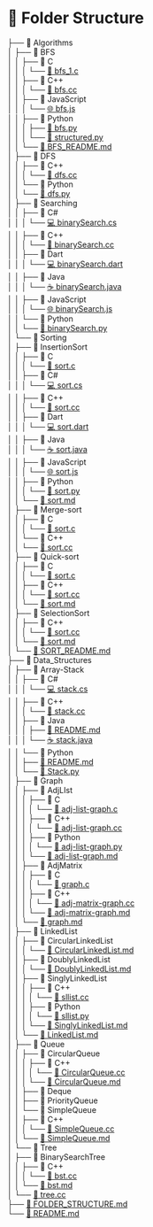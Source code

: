 # 📁 Folder Structure

├── 📁 Algorithms </br>│   ├── 📁 BFS </br>│   │   ├── 📁 C </br>│   │   │   └── [🧩 bfs_1.c](https://github.com/Mahfuz2411/DSA-with-different-Languages/blob/main/Algorithms/BFS/C/bfs_1.c) </br>│   │   ├── 📁 C++ </br>│   │   │   └── [🧩 bfs.cc](https://github.com/Mahfuz2411/DSA-with-different-Languages/blob/main/Algorithms/BFS/C%2B%2B/bfs.cc) </br>│   │   ├── 📁 JavaScript </br>│   │   │   └── [🌐 bfs.js](https://github.com/Mahfuz2411/DSA-with-different-Languages/blob/main/Algorithms/BFS/JavaScript/bfs.js) </br>│   │   ├── 📁 Python </br>│   │   │   ├── [🐍 bfs.py](https://github.com/Mahfuz2411/DSA-with-different-Languages/blob/main/Algorithms/BFS/Python/bfs.py) </br>│   │   │   └── [🐍 structured.py](https://github.com/Mahfuz2411/DSA-with-different-Languages/blob/main/Algorithms/BFS/Python/structured.py) </br>│   │   └── [📄 BFS_README.md](https://github.com/Mahfuz2411/DSA-with-different-Languages/blob/main/Algorithms/BFS/BFS_README.md) </br>│   ├── 📁 DFS </br>│   │   ├── 📁 C++ </br>│   │   │   └── [🧩 dfs.cc](https://github.com/Mahfuz2411/DSA-with-different-Languages/blob/main/Algorithms/DFS/C%2B%2B/dfs.cc) </br>│   │   └── 📁 Python </br>│   │       └── [🐍 dfs.py](https://github.com/Mahfuz2411/DSA-with-different-Languages/blob/main/Algorithms/DFS/Python/dfs.py) </br>│   ├── 📁 Searching </br>│   │   ├── 📁 C# </br>│   │   │   └── [💻 binarySearch.cs](https://github.com/Mahfuz2411/DSA-with-different-Languages/blob/main/Algorithms/Searching/C%23/binarySearch.cs) </br>│   │   ├── 📁 C++ </br>│   │   │   └── [🧩 binarySearch.cc](https://github.com/Mahfuz2411/DSA-with-different-Languages/blob/main/Algorithms/Searching/C%2B%2B/binarySearch.cc) </br>│   │   ├── 📁 Dart </br>│   │   │   └── [💻 binarySearch.dart](https://github.com/Mahfuz2411/DSA-with-different-Languages/blob/main/Algorithms/Searching/Dart/binarySearch.dart) </br>│   │   ├── 📁 Java </br>│   │   │   └── [☕ binarySearch.java](https://github.com/Mahfuz2411/DSA-with-different-Languages/blob/main/Algorithms/Searching/Java/binarySearch.java) </br>│   │   ├── 📁 JavaScript </br>│   │   │   └── [🌐 binarySearch.js](https://github.com/Mahfuz2411/DSA-with-different-Languages/blob/main/Algorithms/Searching/JavaScript/binarySearch.js) </br>│   │   └── 📁 Python </br>│   │       └── [🐍 binarySearch.py](https://github.com/Mahfuz2411/DSA-with-different-Languages/blob/main/Algorithms/Searching/Python/binarySearch.py) </br>│   └── 📁 Sorting </br>│       ├── 📁 InsertionSort </br>│       │   ├── 📁 C </br>│       │   │   └── [🧩 sort.c](https://github.com/Mahfuz2411/DSA-with-different-Languages/blob/main/Algorithms/Sorting/InsertionSort/C/sort.c) </br>│       │   ├── 📁 C# </br>│       │   │   └── [💻 sort.cs](https://github.com/Mahfuz2411/DSA-with-different-Languages/blob/main/Algorithms/Sorting/InsertionSort/C%23/sort.cs) </br>│       │   ├── 📁 C++ </br>│       │   │   └── [🧩 sort.cc](https://github.com/Mahfuz2411/DSA-with-different-Languages/blob/main/Algorithms/Sorting/InsertionSort/C%2B%2B/sort.cc) </br>│       │   ├── 📁 Dart </br>│       │   │   └── [💻 sort.dart](https://github.com/Mahfuz2411/DSA-with-different-Languages/blob/main/Algorithms/Sorting/InsertionSort/Dart/sort.dart) </br>│       │   ├── 📁 Java </br>│       │   │   └── [☕ sort.java](https://github.com/Mahfuz2411/DSA-with-different-Languages/blob/main/Algorithms/Sorting/InsertionSort/Java/sort.java) </br>│       │   ├── 📁 JavaScript </br>│       │   │   └── [🌐 sort.js](https://github.com/Mahfuz2411/DSA-with-different-Languages/blob/main/Algorithms/Sorting/InsertionSort/JavaScript/sort.js) </br>│       │   ├── 📁 Python </br>│       │   │   └── [🐍 sort.py](https://github.com/Mahfuz2411/DSA-with-different-Languages/blob/main/Algorithms/Sorting/InsertionSort/Python/sort.py) </br>│       │   └── [📄 sort.md](https://github.com/Mahfuz2411/DSA-with-different-Languages/blob/main/Algorithms/Sorting/InsertionSort/sort.md) </br>│       ├── 📁 Merge-sort </br>│       │   ├── 📁 C </br>│       │   │   └── [🧩 sort.c](https://github.com/Mahfuz2411/DSA-with-different-Languages/blob/main/Algorithms/Sorting/Merge-sort/C/sort.c) </br>│       │   └── 📁 C++ </br>│       │       └── [🧩 sort.cc](https://github.com/Mahfuz2411/DSA-with-different-Languages/blob/main/Algorithms/Sorting/Merge-sort/C%2B%2B/sort.cc) </br>│       ├── 📁 Quick-sort </br>│       │   ├── 📁 C </br>│       │   │   └── [🧩 sort.c](https://github.com/Mahfuz2411/DSA-with-different-Languages/blob/main/Algorithms/Sorting/Quick-sort/C/sort.c) </br>│       │   ├── 📁 C++ </br>│       │   │   └── [🧩 sort.cc](https://github.com/Mahfuz2411/DSA-with-different-Languages/blob/main/Algorithms/Sorting/Quick-sort/C%2B%2B/sort.cc) </br>│       │   └── [📄 sort.md](https://github.com/Mahfuz2411/DSA-with-different-Languages/blob/main/Algorithms/Sorting/Quick-sort/sort.md) </br>│       ├── 📁 SelectionSort </br>│       │   ├── 📁 C++ </br>│       │   │   └── [🧩 sort.cc](https://github.com/Mahfuz2411/DSA-with-different-Languages/blob/main/Algorithms/Sorting/SelectionSort/C%2B%2B/sort.cc) </br>│       │   └── [📄 sort.md](https://github.com/Mahfuz2411/DSA-with-different-Languages/blob/main/Algorithms/Sorting/SelectionSort/sort.md) </br>│       └── [📄 SORT_README.md](https://github.com/Mahfuz2411/DSA-with-different-Languages/blob/main/Algorithms/Sorting/SORT_README.md) </br>├── 📁 Data_Structures </br>│   ├── 📁 Array-Stack </br>│   │   ├── 📁 C# </br>│   │   │   └── [💻 stack.cs](https://github.com/Mahfuz2411/DSA-with-different-Languages/blob/main/Data_Structures/Array-Stack/C%23/stack.cs) </br>│   │   ├── 📁 C++ </br>│   │   │   └── [🧩 stack.cc](https://github.com/Mahfuz2411/DSA-with-different-Languages/blob/main/Data_Structures/Array-Stack/C%2B%2B/stack.cc) </br>│   │   ├── 📁 Java </br>│   │   │   ├── [📄 README.md](https://github.com/Mahfuz2411/DSA-with-different-Languages/blob/main/Data_Structures/Array-Stack/Java/README.md) </br>│   │   │   └── [☕ stack.java](https://github.com/Mahfuz2411/DSA-with-different-Languages/blob/main/Data_Structures/Array-Stack/Java/stack.java) </br>│   │   └── 📁 Python </br>│   │       ├── [📄 README.md](https://github.com/Mahfuz2411/DSA-with-different-Languages/blob/main/Data_Structures/Array-Stack/Python/README.md) </br>│   │       └── [🐍 Stack.py](https://github.com/Mahfuz2411/DSA-with-different-Languages/blob/main/Data_Structures/Array-Stack/Python/Stack.py) </br>│   ├── 📁 Graph </br>│   │   ├── 📁 AdjLIst </br>│   │   │   ├── 📁 C </br>│   │   │   │   └── [🧩 adj-list-graph.c](https://github.com/Mahfuz2411/DSA-with-different-Languages/blob/main/Data_Structures/Graph/AdjLIst/C/adj-list-graph.c) </br>│   │   │   ├── 📁 C++ </br>│   │   │   │   └── [🧩 adj-list-graph.cc](https://github.com/Mahfuz2411/DSA-with-different-Languages/blob/main/Data_Structures/Graph/AdjLIst/C%2B%2B/adj-list-graph.cc) </br>│   │   │   ├── 📁 Python </br>│   │   │   │   └── [🐍 adj-list-graph.py](https://github.com/Mahfuz2411/DSA-with-different-Languages/blob/main/Data_Structures/Graph/AdjLIst/Python/adj-list-graph.py) </br>│   │   │   └── [📄 adj-list-graph.md](https://github.com/Mahfuz2411/DSA-with-different-Languages/blob/main/Data_Structures/Graph/AdjLIst/adj-list-graph.md) </br>│   │   ├── 📁 AdjMatrix </br>│   │   │   ├── 📁 C </br>│   │   │   │   └── [🧩 graph.c](https://github.com/Mahfuz2411/DSA-with-different-Languages/blob/main/Data_Structures/Graph/AdjMatrix/C/graph.c) </br>│   │   │   ├── 📁 C++ </br>│   │   │   │   └── [🧩 adj-matrix-graph.cc](https://github.com/Mahfuz2411/DSA-with-different-Languages/blob/main/Data_Structures/Graph/AdjMatrix/C%2B%2B/adj-matrix-graph.cc) </br>│   │   │   └── [📄 adj-matrix-graph.md](https://github.com/Mahfuz2411/DSA-with-different-Languages/blob/main/Data_Structures/Graph/AdjMatrix/adj-matrix-graph.md) </br>│   │   └── [📄 graph.md](https://github.com/Mahfuz2411/DSA-with-different-Languages/blob/main/Data_Structures/Graph/graph.md) </br>│   ├── 📁 LinkedList </br>│   │   ├── 📁 CircularLinkedList </br>│   │   │   └── [📄 CircularLinkedList.md](https://github.com/Mahfuz2411/DSA-with-different-Languages/blob/main/Data_Structures/LinkedList/CircularLinkedList/CircularLinkedList.md) </br>│   │   ├── 📁 DoublyLinkedList </br>│   │   │   └── [📄 DoublyLinkedList.md](https://github.com/Mahfuz2411/DSA-with-different-Languages/blob/main/Data_Structures/LinkedList/DoublyLinkedList/DoublyLinkedList.md) </br>│   │   ├── 📁 SinglyLinkedList </br>│   │   │   ├── 📁 C++ </br>│   │   │   │   └── [🧩 sllist.cc](https://github.com/Mahfuz2411/DSA-with-different-Languages/blob/main/Data_Structures/LinkedList/SinglyLinkedList/C%2B%2B/sllist.cc) </br>│   │   │   ├── 📁 Python </br>│   │   │   │   └── [🐍 sllist.py](https://github.com/Mahfuz2411/DSA-with-different-Languages/blob/main/Data_Structures/LinkedList/SinglyLinkedList/Python/sllist.py) </br>│   │   │   └── [📄 SinglyLinkedList.md](https://github.com/Mahfuz2411/DSA-with-different-Languages/blob/main/Data_Structures/LinkedList/SinglyLinkedList/SinglyLinkedList.md) </br>│   │   └── [📄 LinkedList.md](https://github.com/Mahfuz2411/DSA-with-different-Languages/blob/main/Data_Structures/LinkedList/LinkedList.md) </br>│   ├── 📁 Queue </br>│   │   ├── 📁 CircularQueue </br>│   │   │   ├── 📁 C++ </br>│   │   │   │   └── [🧩 CircularQueue.cc](https://github.com/Mahfuz2411/DSA-with-different-Languages/blob/main/Data_Structures/Queue/CircularQueue/C%2B%2B/CircularQueue.cc) </br>│   │   │   └── [📄 CircularQueue.md](https://github.com/Mahfuz2411/DSA-with-different-Languages/blob/main/Data_Structures/Queue/CircularQueue/CircularQueue.md) </br>│   │   ├── 📁 Deque </br>│   │   ├── 📁 PriorityQueue </br>│   │   └── 📁 SimpleQueue </br>│   │       ├── 📁 C++ </br>│   │       │   └── [🧩 SimpleQueue.cc](https://github.com/Mahfuz2411/DSA-with-different-Languages/blob/main/Data_Structures/Queue/SimpleQueue/C%2B%2B/SimpleQueue.cc) </br>│   │       └── [📄 SimpleQueue.md](https://github.com/Mahfuz2411/DSA-with-different-Languages/blob/main/Data_Structures/Queue/SimpleQueue/SimpleQueue.md) </br>│   └── 📁 Tree </br>│       ├── 📁 BinarySearchTree </br>│       │   ├── 📁 C++ </br>│       │   │   └── [🧩 bst.cc](https://github.com/Mahfuz2411/DSA-with-different-Languages/blob/main/Data_Structures/Tree/BinarySearchTree/C%2B%2B/bst.cc) </br>│       │   └── [📄 bst.md](https://github.com/Mahfuz2411/DSA-with-different-Languages/blob/main/Data_Structures/Tree/BinarySearchTree/bst.md) </br>│       └── [🧩 tree.cc](https://github.com/Mahfuz2411/DSA-with-different-Languages/blob/main/Data_Structures/Tree/tree.cc) </br>├── [📄 FOLDER_STRUCTURE.md](https://github.com/Mahfuz2411/DSA-with-different-Languages/blob/main/FOLDER_STRUCTURE.md) </br>└── [📄 README.md](https://github.com/Mahfuz2411/DSA-with-different-Languages/blob/main/README.md) </br>

